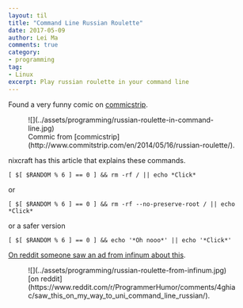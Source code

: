 ```yaml
---
layout: til
title: "Command Line Russian Roulette"
date: 2017-05-09
author: Lei Ma
comments: true
category:
- programming
tag:
- Linux
excerpt: Play russian roulette in your command line
---
```


Found a very funny comic on [commicstrip](http://www.commitstrip.com/en/2014/05/16/russian-roulette/).

<figure markdown="1">
![](../assets/programming/russian-roulette-in-command-line.jpg)
<figcaption markdown="1">
Commic from [commicstrip](http://www.commitstrip.com/en/2014/05/16/russian-roulette/).
</figcaption>
</figure>


nixcraft has this article that explains these commands.

```
[ $[ $RANDOM % 6 ] == 0 ] && rm -rf / || echo *Click*
```

or

```
[ $[ $RANDOM % 6 ] == 0 ] && rm -rf --no-preserve-root / || echo *Click*
```

or a safer version

```
[ $[ $RANDOM % 6 ] == 0 ] && echo '*Oh nooo*' || echo '*Click*'
```

[On reddit someone saw an ad from infinum about this](https://www.reddit.com/r/ProgrammerHumor/comments/4ghiac/saw_this_on_my_way_to_uni_command_line_russian/).


<figure markdown="1">
![](../assets/programming/russian-roulette-from-infinum.jpg)
<figcaption markdown="1">
[on reddit](https://www.reddit.com/r/ProgrammerHumor/comments/4ghiac/saw_this_on_my_way_to_uni_command_line_russian/).
</figcaption>
</figure>
